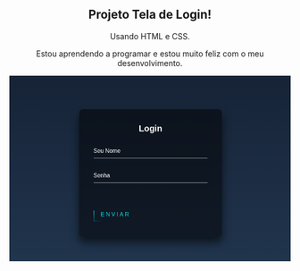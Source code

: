 <h2 align="center">Projeto Tela de Login!</h2>

<p align="center">Usando HTML e CSS.</p>

<p align="center">Estou aprendendo a programar e estou muito feliz com o meu desenvolvimento.</p>

<img src="img/Captura de tela de 2022-12-09 11-15-17.png">
